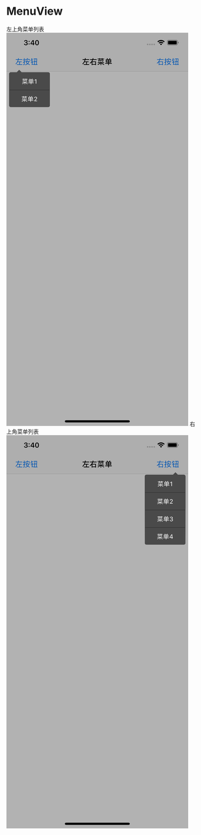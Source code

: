 # MenuView
左上角菜单列表
![Image text](https://github.com/15346080710/MenuView/blob/master/Simulator%20Screen%20Shot%20-%20iPhone%20XS%20Max%20-%202019-02-14%20at%2015.40.37.png)
右上角菜单列表
![Image text](https://github.com/15346080710/MenuView/blob/master/Simulator%20Screen%20Shot%20-%20iPhone%20XS%20Max%20-%202019-02-14%20at%2015.40.41.png)
